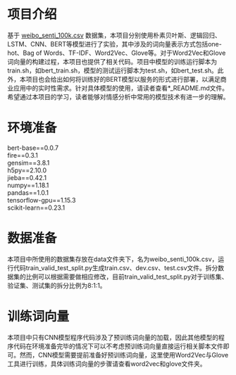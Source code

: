 # 项目介绍 #
基于 [weibo\_senti_100k.csv](https://github.com/SophonPlus/ChineseNlpCorpus/blob/master/datasets/weibo_senti_100k/intro.ipynb) 数据集，本项目分别使用朴素贝叶斯、逻辑回归、LSTM、CNN、BERT等模型进行了实验，其中涉及的词向量表示方式包括one-hot、Bag of Words、TF-IDF、Word2Vec、Glove等。对于Word2Vec和Glove词向量的构建过程，本项目也提供了相关代码。项目中模型的训练运行脚本为train.sh，如bert\_train.sh，模型的测试运行脚本为test.sh，如bert\_test.sh。此外，本项目也会给出如何将训练好的BERT模型以服务的形式进行部署，以满足商业应用中的实时性需求。针对具体模型的使用，请读者查看\*\_README.md文件。希望通过本项目的学习，读者能够对情感分析中常用的模型技术有进一步的理解。
# 环境准备 #
bert-base==0.0.7<br>
fire==0.3.1<br>
gensim==3.8.1<br>
h5py==2.10.0<br>
jieba==0.42.1<br>
numpy==1.18.1<br>
pandas==1.0.1<br>
tensorflow-gpu==1.15.3<br>
scikit-learn==0.23.1<br>
# 数据准备 #
本项目中所使用的数据集存放在data文件夹下，名为weibo\_senti\_100k.csv，运行代码train\_valid\_test_split.py生成train.csv、dev.csv、test.csv文件。拆分数据集的比例可以根据需要做相应修改，目前train\_valid\_test\_split.py对于训练集、验证集、测试集的拆分比例为8:1:1。
# 训练词向量 #
本项目中只有CNN模型程序代码涉及了预训练词向量的加载，因此其他模型的程序代码在环境准备完毕的情况下可以不考虑预训练词向量直接运行相关脚本文件即可。然而，CNN模型需要提前准备好预训练词向量，这里使用Word2Vec与Glove工具进行训练，具体训练词向量的步骤请查看word2vec和glove文件夹。
